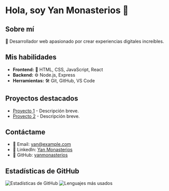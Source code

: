 # Hola, soy Yan Monasterios 👋

## Sobre mí
🚀 Desarrollador web apasionado por crear experiencias digitales increíbles.

## Mis habilidades
- **Frontend:** 🎨 HTML, CSS, JavaScript, React
- **Backend:** ⚙️ Node.js, Express
- **Herramientas:** 🛠️ Git, GitHub, VS Code

## Proyectos destacados
- [Proyecto 1](https://github.com/yanmonasterios/proyecto1) - Descripción breve.
- [Proyecto 2](https://github.com/yanmonasterios/proyecto2) - Descripción breve.

## Contáctame
- 📧 Email: yan@example.com
- 💼 LinkedIn: [Yan Monasterios](https://www.linkedin.com/in/yan-monasterios-a1231a258/)
- 🐙 GitHub: [yanmonasterios](https://github.com/yanmonasterios)

## Estadísticas de GitHub
![Estadísticas de GitHub](https://github-readme-stats.vercel.app/api?username=yanmonasterios&show_icons=true&theme=radical)
![Lenguajes más usados](https://github-readme-stats.vercel.app/api/top-langs/?username=yanmonasterios&layout=compact&theme=radical)
